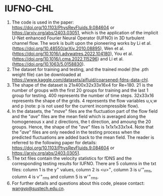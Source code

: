 # IUFNO-CHL
1. The code is used in the paper: https://doi.org/10.1103/PhysRevFluids.9.084604 or https://arxiv.org/abs/2403.03051, which is the application of the implicit U-Net enhanced Fourier Neural Operator (IUFNO) in 3D turbulent channel flow. The work is built upon the pioneering works by Li et al. (https://doi.org/10.48550/arXiv.2010.08895), Wen et al. (https://doi.org/10.1016/j.advwatres.2022.104180), You et al. (https://doi.org/10.1016/j.cma.2022.115296) and Li et al. (https://doi.org/10.1063/5.0158830).
2. The dataset for training and testing, and the trained model (the .pth weight file) can be downloaded at https://www.kaggle.com/datasets/aifluid/coarsened-fdns-data-chl.
3. The shape of the dataset is 21x400x32x33x16x4 for Re=180. 21 is the number of groups with the first 20 groups for training and the last 1 group for testing. 400 represents the number of time steps. 32x33x16 represents the shape of the grids. 4 represents the flow variables u,v,w and p (note: p is not used for the current incompressible flow).
4. In the datasets, the "*mave*" files are the fluctuation part of the flow field and the "*ave*" files are the mean field which is averaged along the homogeneous x and z directions, the t direction, and amoung the 20 groups. Hence, the shape of the "*ave*" files is 1x1x1x33x1x4. Note that the "*ave*" files are only needed in the testing process when the predicted fluctuations are added back to the mean field. The reader is referred to the following paper for details:
https://doi.org/10.1103/PhysRevFluids.9.084604 or https://arxiv.org/abs/2403.03051.  
6. The txt files contain the velocity statistics for fDNS and the corresponding testing results for IUFNO. There are 5 columns in the txt files: column 1 is the y<sup>+</sup> values, column 2 is \<u\><sup>+</sup>, column 3 is u'<sup>+</sup><sub>rms</sub>, column 4 is v'<sup>+</sup><sub>rms</sub> and column 5 is w'<sup>+</sup><sub>rms</sub>.
7. For further details and questions about this code, please contact: wangyp@sustech.edu.cn.
